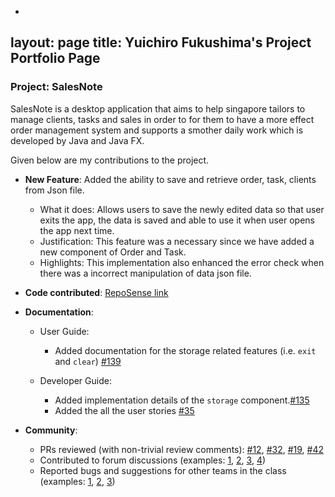 -
layout: page
title: Yuichiro Fukushima's Project Portfolio Page
---

### Project: SalesNote

SalesNote is a desktop application that aims to help singapore tailors to manage clients, tasks and sales
in order to for them to have a more effect order management system and supports a smother daily work which is
developed by Java and Java FX. 


Given below are my contributions to the project.

* **New Feature**: Added the ability to save and retrieve order, task, clients from Json file.
    * What it does: Allows users to save the newly edited data so that user exits the app, the data is saved and able to use it when user opens the app next time.
    * Justification: This feature was a necessary since we have added a new component of Order and Task.
    * Highlights: This implementation also enhanced the error check when there was a incorrect manipulation of data json file.
  

* **Code contributed**: [RepoSense link](https://nus-cs2103-ay2122s1.github.io/tp-dashboard/?search=yuifuku&sort=groupTitle&sortWithin=title&timeframe=commit&mergegroup=&groupSelect=groupByRepos&breakdown=true&checkedFileTypes=docs~functional-code~test-code~other&since=2021-09-17)


* **Documentation**:
    * User Guide:
        * Added documentation for the storage related features (i.e. `exit` and `clear`) [\#139]()
  
    * Developer Guide:
        * Added implementation details of the `storage` component.[\#135]()
        * Added the all the user stories   [\#35]()

* **Community**:
    * PRs reviewed (with non-trivial review comments): [\#12](), [\#32](), [\#19](), [\#42]()
    * Contributed to forum discussions (examples: [1](), [2](), [3](), [4]())
    * Reported bugs and suggestions for other teams in the class (examples: [1](), [2](), [3]())

